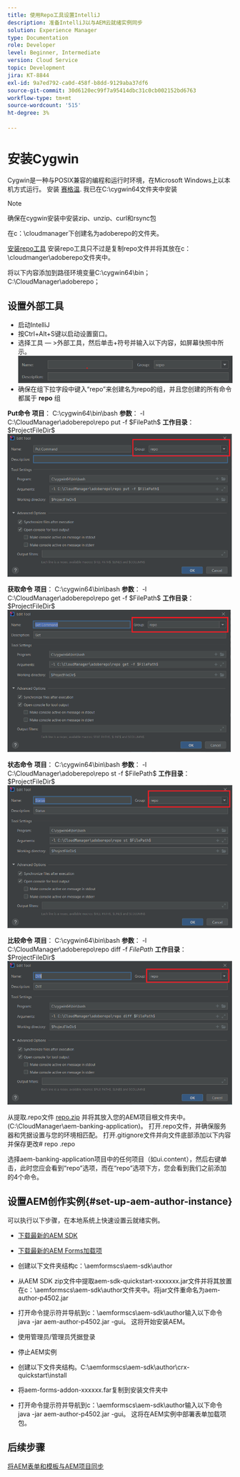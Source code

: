 ```yaml
---
title: 使用Repo工具设置IntelliJ
description: 准备IntelliJ以与AEM云就绪实例同步
solution: Experience Manager
type: Documentation
role: Developer
level: Beginner, Intermediate
version: Cloud Service
topic: Development
jira: KT-8844
exl-id: 9a7ed792-ca0d-458f-b8dd-9129aba37df6
source-git-commit: 30d6120ec99f7a95414dbc31c0cb002152bd6763
workflow-type: tm+mt
source-wordcount: '515'
ht-degree: 3%

---
```


# 安装Cygwin


Cygwin是一种与POSIX兼容的编程和运行时环境，在Microsoft Windows上以本机方式运行。
安装 [赛格温](https://www.cygwin.com/). 我已在C:\cygwin64文件夹中安装
>[!NOTE]
> 确保在cygwin安装中安装zip、unzip、curl和rsync包

在c：\cloudmanager下创建名为adoberepo的文件夹。

[安装repo工具](https://github.com/Adobe-Marketing-Cloud/tools/tree/master/repo) 安装repo工具只不过是复制repo文件并将其放在c：\cloudmanger\adoberepo文件夹中。

将以下内容添加到路径环境变量C:\cygwin64\bin；C:\CloudManager\adoberepo；

## 设置外部工具

* 启动IntelliJ
* 按Ctrl+Alt+S键以启动设置窗口。
* 选择工具 — >外部工具，然后单击+符号并输入以下内容，如屏幕快照中所示。
  ![rep](assets/repo.png)
* 确保在组下拉字段中键入“repo”来创建名为repo的组，并且您创建的所有命令都属于 **repo** 组


**Put命令**
**项目**： C:\cygwin64\bin\bash
**参数**： -l C:\CloudManager\adoberepo\repo put -f \$FilePath\$
**工作目录**： \$ProjectFileDir\$
![put-command](assets/put-command.png)

**获取命令**
**项目**： C:\cygwin64\bin\bash
**参数**： -l C:\CloudManager\adoberepo\repo get -f \$FilePath\$
**工作目录**： \$ProjectFileDir\$
![get-command](assets/get-command.png)

**状态命令**
**项目**： C:\cygwin64\bin\bash
**参数**： -l C:\CloudManager\adoberepo\repo st -f \$FilePath\$
**工作目录**： \$ProjectFileDir\$
![status命令](assets/status-command.png)

**比较命令**
**项目**： C:\cygwin64\bin\bash
**参数**： -l C:\CloudManager\adoberepo\repo diff -f $FilePath$
**工作目录**： \$ProjectFileDir\$
![差异命令](assets/diff-command.png)

从提取.repo文件 [repo.zip](assets/repo.zip) 并将其放入您的AEM项目根文件夹中。 (C:\CloudManager\aem-banking-application)。 打开.repo文件，并确保服务器和凭据设置与您的环境相匹配。
打开.gitignore文件并向文件底部添加以下内容并保存更改\# repo .repo

选择aem-banking-application项目中的任何项目（如ui.content），然后右键单击，此时您应会看到“repo”选项，而在“repo”选项下方，您会看到我们之前添加的4个命令。

## 设置AEM创作实例{#set-up-aem-author-instance}

可以执行以下步骤，在本地系统上快速设置云就绪实例。
* [下载最新的AEM SDK](https://experience.adobe.com/#/downloads/content/software-distribution/en/aemcloud.html)

* [下载最新的AEM Forms加载项](https://experience.adobe.com/#/downloads/content/software-distribution/en/aemcloud.html)

* 创建以下文件夹结构c：\aemformscs\aem-sdk\author

* 从AEM SDK zip文件中提取aem-sdk-quickstart-xxxxxxx.jar文件并将其放置在c：\aemformscs\aem-sdk\author文件夹中。将jar文件重命名为aem-author-p4502.jar

* 打开命令提示符并导航到c：\aemformscs\aem-sdk\author输入以下命令java -jar aem-author-p4502.jar -gui。 这将开始安装AEM。
* 使用管理员/管理员凭据登录
* 停止AEM实例
* 创建以下文件夹结构。C:\aemformscs\aem-sdk\author\crx-quickstart\install
* 将aem-forms-addon-xxxxxx.far复制到安装文件夹中
* 打开命令提示符并导航到c：\aemformscs\aem-sdk\author输入以下命令java -jar aem-author-p4502.jar -gui。 这将在AEM实例中部署表单加载项包。

## 后续步骤

[将AEM表单和模板与AEM项目同步](./deploy-your-first-form.md)
